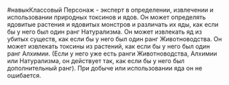 #навыкКлассовый
Персонаж - эксперт в определении, извлечении и использовании природных токсинов и ядов. Он может определять ядовитые растения и ядовитых монстров и различать их яды, как если бы у него был один ранг Натурализма. Он может извлекать яд из убитых существ, как если бы у него был один ранг Животноводства. Он может извлекать токсины из растений, как если бы у него был один ранг Алхимии. (Если у него уже есть ранги Животноводства, Алхимии или Натурализма, он действует так, как если бы у него был дополнительный ранг). При добыче или использовании яда он не ошибается. 

